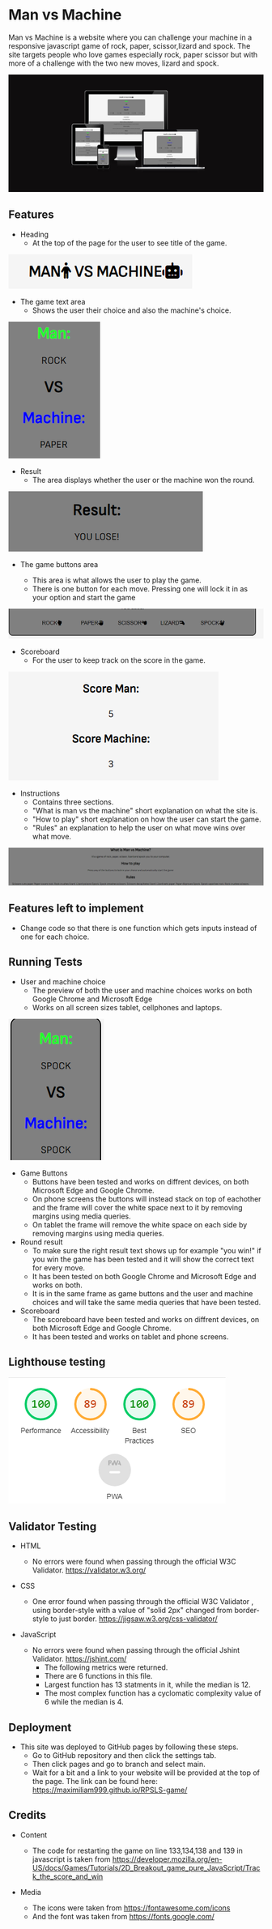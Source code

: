 # Man vs Machine

Man vs Machine is a website where you can challenge your machine in a responsive javascript game of 
rock, paper, scissor,lizard and spock. The site targets people who love games especially rock, paper scissor 
but with more of a challenge with the two new moves, lizard and spock.

![Screenshot of am i responsive](/assets/images/amiresponsive.png "check responsiveness on diffrent screen sizes")

## Features

- Heading 
    - At the top of the page for the user to see title of the game.

![screenshot of title at the top of the screen](/assets/images/titleofgame.png "game title")

- The game text area 
    - Shows the user their choice and also the machine's choice.

![Screenshot of the user and the machine's choices](/assets/images/gamechoicetext.png "man and machine choices")


- Result 
    - The area displays whether the user or the machine won the round.

![Screenshot of the result of each round](/assets/images/gameresult.png "result of each round")

- The game buttons area 

    - This area is what allows the user to play the game.
    - There is one button for each move. Pressing one will lock it in as your option and start the game

![Screenshot of the five buttons or moves the user can make](/assets/images/btnchoices.png "all moves available to the user")


- Scoreboard
    - For the user to keep track on the score in the game.

![Screenshot of scoreboard](/assets/images/scoreboard.png "score of the user and the machine")

- Instructions 
    - Contains three sections.
    - "What is man vs the machine" short explanation on what the site is.
    - "How to play" short explanation on how the user can start the game.
    - "Rules" an explanation to help the user on what move wins over what move.

![Screenshot of the instructions](/assets/images/instructions.png "Instructions for users")

## Features left to implement
- Change code so that there is one function which gets inputs instead of one for each choice.

## Running Tests
- User and machine choice
    - The preview of both the user and machine choices works on both Google Chrome and Microsoft Edge 
    - Works on all screen sizes tablet, cellphones and laptops.

![Screenshot of choices on tablet/phone](/assets/images/gamechoicetextphonetablet.png "choices as seen on tablet or phone")

- Game Buttons
    - Buttons have been tested and works on diffrent devices, on both Microsoft Edge and Google Chrome.
    - On phone screens the buttons will instead stack on top of eachother and the frame will cover the white space next to it by removing margins using media queries.
    - On tablet the frame will remove the white space on each side by removing margins using media queries.
- Round result
    - To make sure the right result text shows up for example "you win!" if you win the game has been tested and it will show the correct text for every move.
    - It has been tested on both Google Chrome and Microsoft Edge and works on both.
    - It is in the same frame as game buttons and the user and machine choices and will take the same media queries that have been tested. 
- Scoreboard
    - The scoreboard have been tested and works on diffrent devices, on both Microsoft Edge and Google Chrome.
    - It has been tested and works on tablet and phone screens. 

## Lighthouse testing
![Screenshot of lighthouse test](/assets/images/lighthousetest.png "Result of lighthouse testing")

## Validator Testing 

- HTML 
    - No errors were found when passing through the official W3C Validator. https://validator.w3.org/

- CSS
    - One error found when passing through the official W3C Validator , using border-style with a value of "solid 2px" changed from border-style to just border. 
    https://jigsaw.w3.org/css-validator/

- JavaScript
    - No errors were found when passing through the official Jshint Validator. https://jshint.com/
        - The following metrics were returned.
        - There are 6 functions in this file.
        - Largest function has 13 statments in it, while the median is 12.
        - The most complex function has a cyclomatic complexity value of 6 while the median is 4.

## Deployment

- This site was deployed to GitHub pages by following these steps.
    - Go to GitHub repository and then click the settings tab.
    - Then click pages and go to branch and select main. 
    - Wait for a bit and a link to your  website will be provided at the top of the page.
The link can be found here: https://maximiliam999.github.io/RPSLS-game/
## Credits

- Content 
    - The code for restarting the game on line 133,134,138 and 139 in javascript is taken from https://developer.mozilla.org/en-US/docs/Games/Tutorials/2D_Breakout_game_pure_JavaScript/Track_the_score_and_win

- Media 
    - The icons were taken from https://fontawesome.com/icons
    - And the font was taken from https://fonts.google.com/